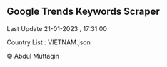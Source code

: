 

## Google Trends Keywords Scraper 
 
Last Update 21-01-2023 , 17:31:00

Country List :
VIETNAM.json



© Abdul Muttaqin 
